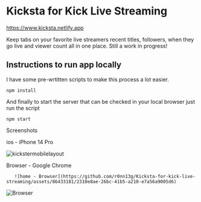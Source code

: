 # Kicksta for Kick Live Streaming
https://www.kicksta.netlify.app

Keep tabs on your favorite live streamers recent titles, followers, when they go live and viewer count all in one place. Still a work in progress!

## Instructions to run app locally 

I have some pre-wrtitten scripts to make this process a lot easier. 

` npm install `

And finally to start the server that can be checked in your local browser just run the script

```npm start```

Screenshots 

ios - iPhone 14 Pro

![kickstermobilelayout](https://github.com/r0nn13g/Kicksta-for-kick-live-streaming/assets/86433181/8d09f6b5-7e7d-4e25-a587-d8600fa1b242)

Browser - Google Chrome

       ![home - Browser](https://github.com/r0nn13g/Kicksta-for-kick-live-streaming/assets/86433181/2310e8ae-26bc-41b5-a210-e7a56a9005d6)
![Browser](https://github.com/r0nn13g/Kicksta-for-kick-live-streaming/assets/86433181/97b5945a-9c08-4df3-b3b3-86ce9532ea42)
